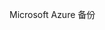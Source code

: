 <Token xmlns:xlink="http://www.w3.org/1999/xlink">Microsoft Azure 备份</Token>

<!--HONumber=Mar16_HO2-->


